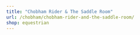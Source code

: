 ```yaml
---
title: "Chobham Rider & The Saddle Room"
url: /chobham/chobham-rider-and-the-saddle-room/
shop: equestrian
---
```

